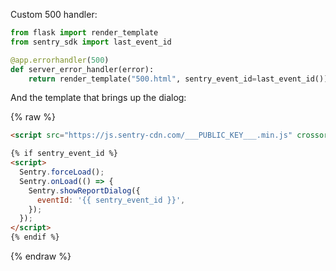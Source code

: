 Custom 500 handler:

```python
from flask import render_template
from sentry_sdk import last_event_id

@app.errorhandler(500)
def server_error_handler(error):
    return render_template("500.html", sentry_event_id=last_event_id()), 500
```

And the template that brings up the dialog:

{% raw %}
```html
<script src="https://js.sentry-cdn.com/___PUBLIC_KEY___.min.js" crossorigin="anonymous"></script>

{% if sentry_event_id %}
<script>
  Sentry.forceLoad();
  Sentry.onLoad(() => {
    Sentry.showReportDialog({
      eventId: '{{ sentry_event_id }}',
    });
  });
</script>
{% endif %}
```
{% endraw %}
